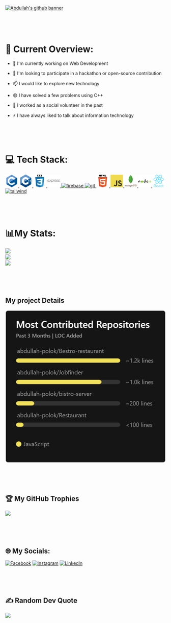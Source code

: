 [![](./assets/mygitbanner.png "Abdullah's github banner")](https://abdullah2023.netlify.app/)

</br>
</br>
</br>

# 💫 Current Overview:
- 🔭 I'm currently working  on Web Development 
- 👯 I'm looking to participate in a hackathon or open-source contribution
- 📫 I would like to  explore new technology
- 😄 I have solved a few problems using C++
- 🌱 I worked as a  social volunteer in the past

- ⚡ I have always liked to talk about information technology


</br>
</br>
</br> 

# 💻 Tech Stack:
<p align="left"> <a href="https://www.cprogramming.com/" target="_blank" rel="noreferrer"> <img src="https://raw.githubusercontent.com/devicons/devicon/master/icons/c/c-original.svg" alt="c" width="40" height="40"/> </a> <a href="https://www.w3schools.com/cpp/" target="_blank" rel="noreferrer"> <img src="https://raw.githubusercontent.com/devicons/devicon/master/icons/cplusplus/cplusplus-original.svg" alt="cplusplus" width="40" height="40"/> </a> <a href="https://www.w3schools.com/css/" target="_blank" rel="noreferrer"> <img src="https://raw.githubusercontent.com/devicons/devicon/master/icons/css3/css3-original-wordmark.svg" alt="css3" width="40" height="40"/> </a> <a href="https://expressjs.com" target="_blank" rel="noreferrer"> <img src="https://raw.githubusercontent.com/devicons/devicon/master/icons/express/express-original-wordmark.svg" alt="express" width="40" height="40"/> </a> <a href="https://firebase.google.com/" target="_blank" rel="noreferrer"> <img src="https://www.vectorlogo.zone/logos/firebase/firebase-icon.svg" alt="firebase" width="40" height="40"/> </a> <a href="https://git-scm.com/" target="_blank" rel="noreferrer"> <img src="https://www.vectorlogo.zone/logos/git-scm/git-scm-icon.svg" alt="git" width="40" height="40"/> </a> <a href="https://www.w3.org/html/" target="_blank" rel="noreferrer"> <img src="https://raw.githubusercontent.com/devicons/devicon/master/icons/html5/html5-original-wordmark.svg" alt="html5" width="40" height="40"/> </a> <a href="https://developer.mozilla.org/en-US/docs/Web/JavaScript" target="_blank" rel="noreferrer"> <img src="https://raw.githubusercontent.com/devicons/devicon/master/icons/javascript/javascript-original.svg" alt="javascript" width="40" height="40"/> </a> <a href="https://www.mongodb.com/" target="_blank" rel="noreferrer"> <img src="https://raw.githubusercontent.com/devicons/devicon/master/icons/mongodb/mongodb-original-wordmark.svg" alt="mongodb" width="40" height="40"/> </a> <a href="https://nodejs.org" target="_blank" rel="noreferrer"> <img src="https://raw.githubusercontent.com/devicons/devicon/master/icons/nodejs/nodejs-original-wordmark.svg" alt="nodejs" width="40" height="40"/> </a> <a href="https://reactjs.org/" target="_blank" rel="noreferrer"> <img src="https://raw.githubusercontent.com/devicons/devicon/master/icons/react/react-original-wordmark.svg" alt="react" width="40" height="40"/> </a> <a href="https://tailwindcss.com/" target="_blank" rel="noreferrer"> <img src="https://www.vectorlogo.zone/logos/tailwindcss/tailwindcss-icon.svg" alt="tailwind" width="40" height="40"/> </a> </p>

</br>
</br>
</br>

# 📊My Stats:
![](https://github-readme-stats.vercel.app/api?username=abdullah-polok&theme=dark&hide_border=false&include_all_commits=false&count_private=false)<br/>
![](https://github-readme-streak-stats.herokuapp.com/?user=abdullah-polok&theme=dark&hide_border=false)<br/>
![](https://github-readme-stats.vercel.app/api/top-langs/?username=abdullah-polok&theme=dark&hide_border=false&include_all_commits=false&count_private=false&layout=compact)


<br>
<br>
<br>

## My project Details

 ![My project Details](/assets/abdullah-polok_repos.png "last few project details")


</br>
</br>
</br>

## 🏆 My GitHub Trophies
![](https://github-profile-trophy.vercel.app/?username=abdullah-polok&theme=radical&no-frame=false&no-bg=true&margin-w=4)

</br>
</br>
</br>


## 🌐 My Socials:
 [![Facebook](https://img.shields.io/badge/Facebook-%231877F2.svg?logo=Facebook&logoColor=white)](https://facebook.com/polok.jes) [![Instagram](https://img.shields.io/badge/Instagram-%23E4405F.svg?logo=Instagram&logoColor=white)](https://instagram.com/allrahmanpolok) [![LinkedIn](https://img.shields.io/badge/LinkedIn-%230077B5.svg?logo=linkedin&logoColor=white)](https://linkedin.com/in/abdullahalrahman) 

</br>
</br>
</br>

## ✍️ Random Dev Quote

![](https://quotes-github-readme.vercel.app/api?type=horizontal&theme=radical)




